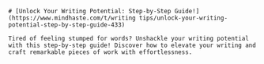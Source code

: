 
    # [Unlock Your Writing Potential: Step-by-Step Guide!](https://www.mindhaste.com/t/writing tips/unlock-your-writing-potential-step-by-step-guide-433)

    Tired of feeling stumped for words? Unshackle your writing potential with this step-by-step guide! Discover how to elevate your writing and craft remarkable pieces of work with effortlessness.
    